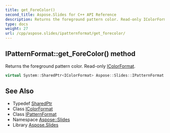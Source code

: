 ```yaml
---
title: get_ForeColor()
second_title: Aspose.Slides for C++ API Reference
description: Returns the foreground pattern color. Read-only IColorFormat.
type: docs
weight: 27
url: /cpp/aspose.slides/ipatternformat/get_forecolor/
---
```

## IPatternFormat::get_ForeColor() method


Returns the foreground pattern color. Read-only [IColorFormat](../../icolorformat/).

```cpp
virtual System::SharedPtr<IColorFormat> Aspose::Slides::IPatternFormat::get_ForeColor()=0
```

## See Also

* Typedef [SharedPtr](../../system/sharedptr/)
* Class [IColorFormat](../icolorformat/)
* Class [IPatternFormat](./)
* Namespace [Aspose::Slides](../)
* Library [Aspose.Slides](../../)